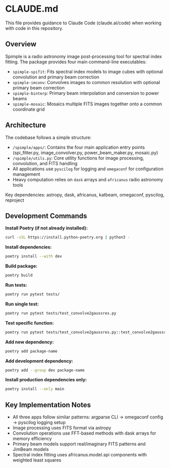 # CLAUDE.md

This file provides guidance to Claude Code (claude.ai/code) when working with code in this repository.

## Overview

Spimple is a radio astronomy image post-processing tool for spectral index fitting. The package provides four main command-line executables:

- `spimple-spifit`: Fits spectral index models to image cubes with optional convolution and primary beam correction
- `spimple-imconv`: Convolves images to common resolution with optional primary beam correction
- `spimple-binterp`: Primary beam interpolation and conversion to power beams
- `spimple-mosaic`: Mosaics multiple FITS images together onto a common coordinate grid

## Architecture

The codebase follows a simple structure:
- `/spimple/apps/`: Contains the four main application entry points (spi_fitter.py, image_convolver.py, power_beam_maker.py, mosaic.py)
- `/spimple/utils.py`: Core utility functions for image processing, convolution, and FITS handling
- All applications use `pyscilog` for logging and `omegaconf` for configuration management
- Heavy computation relies on `dask` arrays and `africanus` radio astronomy tools

Key dependencies: astropy, dask, africanus, katbeam, omegaconf, pyscilog, reproject

## Development Commands

**Install Poetry (if not already installed):**
```bash
curl -sSL https://install.python-poetry.org | python3 -
```

**Install dependencies:**
```bash
poetry install --with dev
```

**Build package:**
```bash
poetry build
```

**Run tests:**
```bash
poetry run pytest tests/
```

**Run single test:**
```bash
poetry run pytest tests/test_convolve2gaussres.py
```

**Test specific function:**
```bash
poetry run pytest tests/test_convolve2gaussres.py::test_convolve2gaussres
```

**Add new dependency:**
```bash
poetry add package-name
```

**Add development dependency:**
```bash
poetry add --group dev package-name
```

**Install production dependencies only:**
```bash
poetry install --only main
```

## Key Implementation Notes

- All three apps follow similar patterns: argparse CLI → omegaconf config → pyscilog logging setup
- Image processing uses FITS format via astropy
- Convolution operations use FFT-based methods with dask arrays for memory efficiency
- Primary beam models support real/imaginary FITS patterns and JimBeam models
- Spectral index fitting uses africanus.model.spi components with weighted least squares
